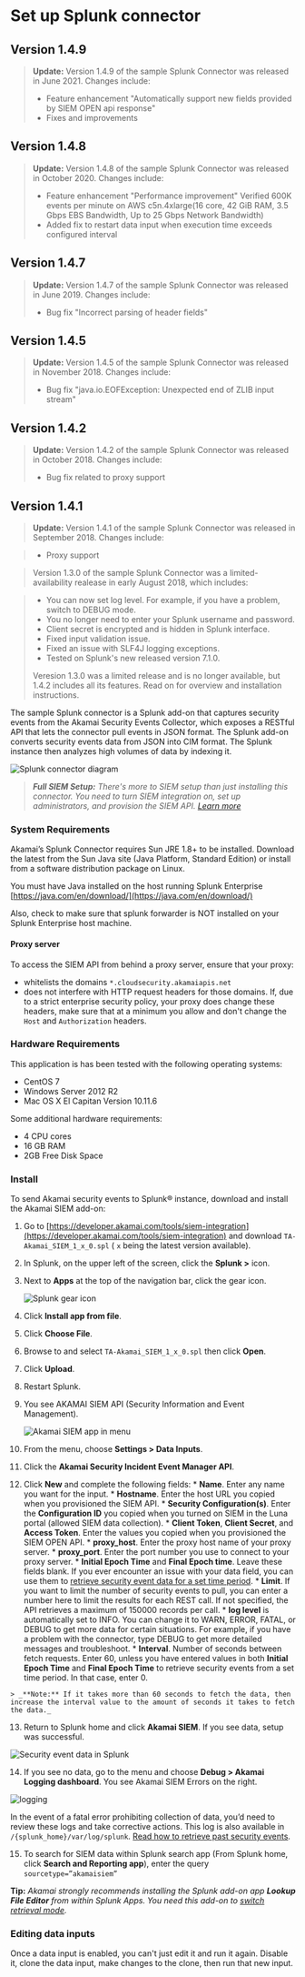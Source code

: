 # Set up Splunk connector 
<h2 id="4">Version 1.4.9</h2><a name="4"></a>

>**Update:** Version 1.4.9 of the sample Splunk Connector was released in June 2021. Changes include:
>*   Feature enhancement "Automatically support new fields provided by SIEM OPEN api response"
>*   Fixes and improvements

<h2 id="4">Version 1.4.8</h2><a name="4"></a>

>**Update:** Version 1.4.8 of the sample Splunk Connector was released in October 2020. Changes include:
>*   Feature enhancement "Performance improvement" Verified 600K events per minute on AWS c5n.4xlarge(16 core, 42 GiB RAM,	3.5 Gbps EBS Bandwidth,	Up to 25 Gbps Network Bandwidth)
>*   Added fix to restart data input when execution time exceeds configured interval

<h2 id="4">Version 1.4.7</h2><a name="4"></a>

>**Update:** Version 1.4.7 of the sample Splunk Connector was released in June 2019. Changes include:
>*   Bug fix "Incorrect parsing of header fields" 

<h2 id="4">Version 1.4.5</h2><a name="4"></a>

>**Update:** Version 1.4.5 of the sample Splunk Connector was released in November 2018. Changes include:
>*   Bug fix "java.io.EOFException: Unexpected end of ZLIB input stream" 

<h2 id="4">Version 1.4.2</h2><a name="4"></a>

>**Update:** Version 1.4.2 of the sample Splunk Connector was released in October 2018. Changes include:
>*   Bug fix related to proxy support

<h2 id="4">Version 1.4.1</h2><a name="4"></a>

>**Update:** Version 1.4.1 of the sample Splunk Connector was released in September 2018. Changes include:

>*   Proxy support

>Version 1.3.0 of the sample Splunk Connector was a limited-availability realease in early August 2018, which includes:

>*   You can now set log level. For example, if you have a problem, switch to DEBUG mode.
>*   You no longer need to enter your Splunk username and password.
>*   Client secret is encrypted and is hidden in Splunk interface.
>*   Fixed input validation issue.
>*   Fixed an issue with SLF4J logging exceptions.
>*   Tested on Splunk's new released version 7.1.0.
>
>Veresion 1.3.0 was a limited release and is no longer available, but 1.4.2 includes all its features. Read on for overview and installation instructions.


The sample Splunk connector is a Splunk add-on that captures security events from the Akamai Security Events Collector, which exposes a RESTful API that lets the connector pull events in JSON format. The Splunk add-on converts security events data from JSON into CIM format. The Splunk instance then analyzes high volumes of data by indexing it.

![Splunk connector diagram](https://developer.akamai.com/tools/siem-integration/docs/Content/Resources/Images/splunk_diag.png)

> _**Full SIEM Setup:** There's more to SIEM setup than just installing this connector. You need to turn SIEM integration on, set up administrators, and provision the SIEM API.  [Learn more](https://developer.akamai.com/tools/siem-integration/index.html)_ 

### System Requirements

Akamai’s Splunk Connector requires Sun JRE 1.8+ to be installed. Download the  latest from the Sun Java site (Java Platform, Standard Edition) or install from a software distribution package on Linux.

You must have Java installed on the host running Splunk Enterprise [https://java.com/en/download/](https://java.com/en/download/)

Also, check to make sure that splunk forwarder is NOT installed on your Splunk Enterprise host machine.

#### Proxy server

To access the SIEM API from behind a proxy server, ensure that your proxy:

*   whitelists the domains `*.cloudsecurity.akamaiapis.net`
*   does not interfere with HTTP request headers for those domains. If, due to a strict enterprise security policy, your proxy does change these headers, make sure that at a minimum you allow and don't change the `Host` and `Authorization` headers.


### Hardware Requirements

This application is has been tested with the following operating systems:

* CentOS 7
* Windows Server 2012 R2
* Mac OS X El Capitan Version 10.11.6

Some additional hardware requirements:

* 4 CPU cores
* 16 GB RAM
* 2GB Free Disk Space

### Install

To send Akamai security events to Splunk® instance, download and install the Akamai SIEM add-on:

1.  Go to [https://developer.akamai.com/tools/siem-integration](https://developer.akamai.com/tools/siem-integration) and download `TA-Akamai_SIEM_1_x_0.spl` ( `x` being the latest version available).
2.  In Splunk, on the upper left of the screen, click the **Splunk >** icon.
3.  Next to **Apps** at the top of the navigation bar, click the gear icon.

    ![Splunk gear icon](https://developer.akamai.com/tools/siem-integration/docs/Content/Resources/Images/splunk_211x130.png)

4.  Click **Install app from file**.
5.  Click **Choose File**.
6.  Browse to and select `TA-Akamai_SIEM_1_x_0.spl` then click **Open**.
7.  Click **Upload**.
8. Restart Splunk.
8.  You see AKAMAI SIEM API (Security Information and Event Management).

    ![Akamai SIEM app in menu](https://developer.akamai.com/tools/siem-integration/docs/Content/Resources/Images/add-on_in_splunk_165x212.png)

10.  From the menu, choose **Settings > Data Inputs**.
11.  Click the **Akamai Security Incident Event Manager API**.
12.  Click **New** and complete the following fields:
    *   **Name**. Enter any name you want for the input.
    *   **Hostname**. Enter the host URL you copied when you provisioned the SIEM API.
    *   **Security Configuration(s)**. Enter the **Configuration ID** you copied when you turned on SIEM in the Luna portal (allowed SIEM data collection).
    *   **Client Token**, **Client Secret**, and **Access Token**. Enter the values you copied when you provisioned the SIEM OPEN API.
    *   **proxy_host**. Enter the proxy host name of your proxy server.
    *   **proxy_port**. Enter the port number you use to connect to your proxy server.
    *   **Initial Epoch Time** and **Final Epoch time**. Leave these fields blank. If you ever encounter an issue with your data field, you can use them to [retrieve security event data for a set time period](Retrievepastsecurityevents-Splunkconnector.htm).
    *   **Limit**. If you want to limit the number of security events to pull, you can enter a number here to limit the results for each REST call. If not specified, the API retrieves a maximum of 150000 records per call.
    *   **log level** is automatically set to INFO. You can change it to WARN, ERROR, FATAL, or DEBUG to get more data for certain situations. For example, if you have a problem with the connector, type DEBUG to get more detailed messages and troubleshoot.
    *   **Interval**. Number of seconds between fetch requests. Enter 60, unless you have entered values in both **Initial Epoch Time** and **Final Epoch Time** to retrieve security events from a set time period. In that case, enter 0\.

    > _**Note:** If it takes more than 60 seconds to fetch the data, then increase the interval value to the amount of seconds it takes to fetch the data._ 
    
13.  Return to Splunk home and click **Akamai SIEM**.
    If you see data, setup was successful.
    
    
   ![Security event data in Splunk](https://developer.akamai.com/tools/siem-integration/docs/Content/Resources/Images/splunkreports.png)

14.  If you see no data, go to the menu and choose **Debug > Akamai Logging dashboard**.
    You see Akamai SIEM Errors on the right.

   ![logging](https://developer.akamai.com/tools/siem-integration/docs/Content/Resources/Images/Splunklogs.png)

   In the event of a fatal error prohibiting collection of data, you’d need to review these logs and take corrective actions. This log is also available in `/{splunk_home}/var/log/splunk`. [Read how to retrieve past security events](Retrievepastsecurityevents-Splunkconnector.htm).

15.  To search for SIEM data within Splunk search app (From Splunk home, click **Search and Reporting app**), enter the query `sourcetype=”akamaisiem”`

**Tip:** _Akamai strongly recommends installing the Splunk add-on app_ _**Lookup File Editor**_ _from within Splunk Apps. You need this add-on to [switch retrieval mode](Retrievepastsecurityevents-Splunkconnector.htm)._

### Editing data inputs

Once a data input is enabled, you can't just edit it and run it again. Disable it, clone the data input, make changes to the clone, then run that new input.



